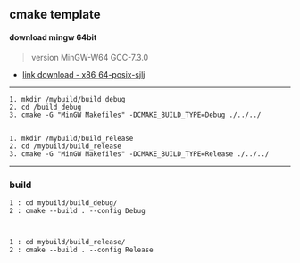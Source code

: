 ## cmake template

#### download mingw 64bit 
>version  MinGW-W64 GCC-7.3.0 <br>

* [link download - x86_64-posix-sjlj](https://sourceforge.net/projects/mingw-w64/files/?source=navbar)

____
```
1. mkdir /mybuild/build_debug
2. cd /build_debug
3. cmake -G "MinGW Makefiles" -DCMAKE_BUILD_TYPE=Debug ./../../


1. mkdir /mybuild/build_release
2. cd /mybuild/build_release
3. cmake -G "MinGW Makefiles" -DCMAKE_BUILD_TYPE=Release ./../../
```

____
### build

```
1 : cd mybuild/build_debug/
2 : cmake --build . --config Debug



1 : cd mybuild/build_release/
2 : cmake --build . --config Release
```
